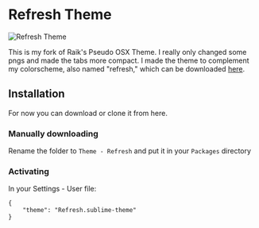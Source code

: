 # Refresh Theme
![Refresh Theme](https://github.com/Boundincode/st2-pseudo-osx-theme/raw/master/screenshot.png)

This is my fork of Raik's Pseudo OSX Theme.  I really only changed some pngs and made the tabs more compact.
I made the theme to complement my colorscheme, also named "refresh," which can be downloaded [here](https://gist.github.com/1657493).

## Installation

For now you can download or clone it from here.

### Manually downloading
Rename the folder to `Theme - Refresh` and put it in your `Packages` directory

### Activating
In your Settings - User file:

    {
        "theme": "Refresh.sublime-theme"
    }